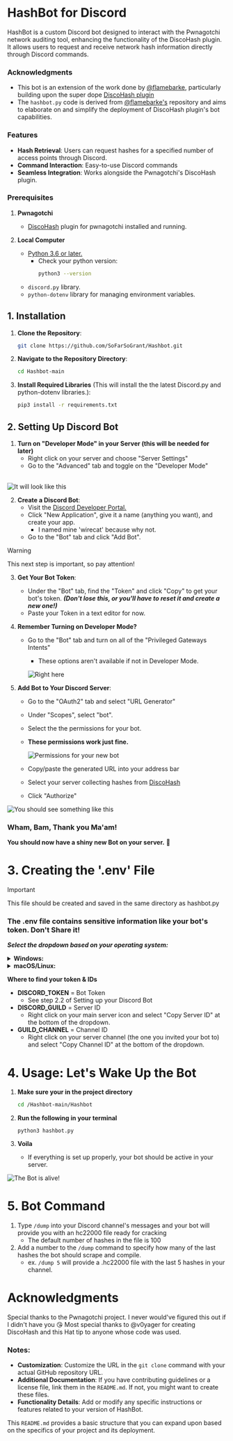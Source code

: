 # HashBot for Discord

HashBot is a custom Discord bot designed to interact with the Pwnagotchi network auditing tool, enhancing the functionality of the DiscoHash plugin. It allows users to request and receive network hash information directly through Discord commands.

### Acknowledgments

- This bot is an extension of the work done by [@flamebarke](https://github.com/flamebarke), particularly building upon the super dope [DiscoHash plugin](https://github.com/flamebarke/DiscoHash/tree/main)
- The `hashbot.py` code is derived from [@flamebarke's](https://github.com/flamebarke) repository and aims to elaborate on and simplify the deployment of DiscoHash plugin's bot capabilities.

### Features

- **Hash Retrieval**: Users can request hashes for a specified number of access points through Discord.
- **Command Interaction**: Easy-to-use Discord commands
- **Seamless Integration**: Works alongside the Pwnagotchi's DiscoHash plugin.

### Prerequisites
1. **Pwnagotchi**
   - [DiscoHash](https://github.com/flamebarke/DiscoHash/tree/main) plugin for pwnagotchi installed and running.
  
2. **Local Computer**
   - [Python 3.6 or later.](https://www.python.org/downloads/)
      - Check your python version:
        ```bash
        python3 --version
   - `discord.py` library.
   - `python-dotenv` library for managing environment variables.

## 1. Installation

1. **Clone the Repository**:
   ```bash
   git clone https://github.com/SoFarSoGrant/Hashbot.git

2. **Navigate to the Repository Directory**:
   ```bash
   cd Hashbot-main

3. **Install Required Libraries** (This will install the the latest Discord.py and python-dotenv libraries.):
   ```bash
   pip3 install -r requirements.txt

## 2. Setting Up Discord Bot

1. **Turn on "Developer Mode" in your Server (this will be needed for later)**
   - Right click on your server and choose "Server Settings"
   - Go to the "Advanced" tab and toggle on the "Developer Mode" <br />
   <br />

  ![It will look like this](https://cdn.discordapp.com/attachments/1197390386130337852/1197399757681860729/Screenshot_2024-01-17_at_9.28.08_PM.png?ex=65bb206c&is=65a8ab6c&hm=ee4e41533115abfb1cdd04adc7003940bb68647f778df044b1a5a8eed5af72a9&)
<br />

2. **Create a Discord Bot**:
   - Visit the [Discord Developer Portal.](https://discord.com/developers/applications)
   - Click "New Application", give it a name (anything you want), and create your app.
      - I named mine 'wirecat' because why not.
   - Go to the "Bot" tab and click "Add Bot".

> [!WARNING]
> This next step is important, so pay attention!


3. **Get Your Bot Token**:
   - Under the "Bot" tab, find the "Token" and click "Copy" to get your bot's token. ***(Don't lose this, or you'll have to reset it and create a new one!)***
   - Paste your Token in a text editor for now.

4. **Remember Turning on Developer Mode?**
   - Go to the "Bot" tab and turn on all of the "Privileged Gateways Intents"<br />
      - These options aren't available if not in Developer Mode.

     ![Right here](https://media.discordapp.net/attachments/1197390386130337852/1197401386007146496/Screenshot_2024-01-17_at_10.44.09_PM.png?ex=65bb21f1&is=65a8acf1&hm=05b4076f13fdad4a2409fb8f51dfceebb35b6ef343872e71717c8484e6cfe9da&=&format=webp&quality=lossless&width=1440&height=476)

5. **Add Bot to Your Discord Server**:
   - Go to the "OAuth2" tab and select "URL Generator"
   - Under "Scopes", select "bot".
   - Select the the permissions for your bot.
   - **These permissions work just fine.** <br />

   
       ![Permissions for your new bot](https://cdn.discordapp.com/attachments/1197390386130337852/1197398452380913764/Screenshot_2024-01-17_at_10.22.39_PM.png?ex=65bb1f35&is=65a8aa35&hm=c74bbf0aa8e207765339c9844e7e9f0ca22b8747abd027c110f5ab92c66431fa&)

   - Copy/paste the generated URL into your address bar 
   - Select your server collecting hashes from [DiscoHash](https://github.com/flamebarke/DiscoHash/tree/main)
   - Click "Authorize"<br />
   
     
  ![You should see something like this](https://discordjs.guide/assets/bot-auth-page.e624796f.png)


### Wham, Bam, Thank you Ma'am! 

**You should now have a shiny new Bot on your server.** 🤖 


# 3. Creating the '.env' File

> [!IMPORTANT]
> This file should be created and saved in the same directory as hashbot.py

### The .env file contains sensitive information like your bot's token. Don't Share it!

***Select the dropdown based on your operating system:***

<details>
<summary><b>Windows:</b></summary>

   - Open Notepad.
   - Add your environment variables:
```bash
> DISCORD_TOKEN=your_discord_bot_token
> DISCORD_GUILD=your_discord_guild_id
> GUILD_CHANNEL=your_discord_channel_id
```
   - Save the file as .env (Select "All Files" as the file type and name it .env).
</details>

<details>
<summary><b>macOS/Linux:</b></summary>

   - Open Terminal.
   - Navigate to your project directory.

**TIP**:
type `cd ` into your terminal and drag your directory into the window to get the path.

   - Run touch .env to create a new file.
  ```bash
  touch .env
  ```
   - Open it with a text editor and add your environment variables.
```bash
> DISCORD_TOKEN=your_discord_bot_token
> DISCORD_GUILD=your_discord_guild_id
> GUILD_CHANNEL=your_discord_channel_id
```
**Note**:
If you don't see the .env file in your finder window press `⌘ + shift + .` to reveal it 
</details>

**Where to find your token & IDs**
   - **DISCORD_TOKEN** = Bot Token
      - See step 2.2 of Setting up your Discord Bot
   - **DISCORD_GUILD** = Server ID
      - Right click on your main server icon and select "Copy Server ID" at the bottom of the dropdown.
   - **GUILD_CHANNEL** = Channel ID
      - Right click on your server channel (the one you invited your bot to) and select "Copy Channel ID" at the bottom of the dropdown.

# 4. Usage: Let's Wake Up the Bot
1. **Make sure your in the project directory**
   ```bash
   cd /Hashbot-main/Hashbot
   ```
  
2. **Run the following in your terminal**
   ```
   python3 hashbot.py
   ```
3. **Voila**
   - If everything is set up properly, your bot should be active in your server.

![The Bot is alive!](https://cdn.discordapp.com/attachments/1197390386130337852/1197423830038224896/wirecat-online.gif?ex=65bb36d8&is=65a8c1d8&hm=0188eb432fc87e6d0823c81b679b78c03b259eb7dad4c7285cf77b99bfe54581&)


# 5. Bot Command
1. Type `/dump` into your Discord channel's messages and your bot will provide you with an hc22000 file ready for cracking
   - The default number of hashes in the file is 100
2. Add a number to the `/dump` command to specify how many of the last hashes the bot should scrape and compile.
   - ex. `/dump 5` will provide a .hc22000 file with the last 5 hashes in your channel.

# Acknowledgments
Special thanks to the Pwnagotchi project. I never would've figured this out if I didn't have you 😘
Most special thanks to @v0yager for creating DiscoHash and this Hat tip to anyone whose code was used.


### Notes:

- **Customization**: Customize the URL in the `git clone` command with your actual GitHub repository URL.
- **Additional Documentation**: If you have contributing guidelines or a license file, link them in the `README.md`. If not, you might want to create these files.
- **Functionality Details**: Add or modify any specific instructions or features related to your version of HashBot.

This `README.md` provides a basic structure that you can expand upon based on the specifics of your project and its deployment.
